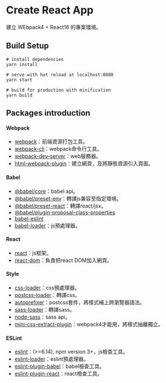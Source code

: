 # Create React App
建立 WEbpack4 + React16 的專案環境。

## Build Setup
```
# install dependencies
yarn install

# serve with hot reload at localhost:8080
yarn start

# build for production with minification
yarn build
```

## Packages introduction

#### Webpack
* [webpack](https://www.npmjs.com/package/webpack)：前端資源打包工具。
* [webpack-cli](https://www.npmjs.com/package/webpack-cli)：webpack命令行工具。
* [webpack-dev-server](https://www.npmjs.com/package/webpack-dev-server)：web服務器。
* [html-webpack-plugin](https://www.npmjs.com/package/html-webpack-plugin)：建立網頁，及將靜態資源引入頁面。

#### Babel 
* [@babel/core](https://www.npmjs.com/package/@babel/core)：babel api。
* [@babel/preset-env](https://www.npmjs.com/package/@babel/preset-env)：轉譯js兼容至指定環境。
* [@babel/preset-react](https://www.npmjs.com/package/@babel/preset-react)：轉譯react/jsx。
* [@babel/plugin-proposal-class-properties](https://www.npmjs.com/package/@babel/plugin-proposal-class-properties)
* [babel-eslint](https://www.npmjs.com/package/babel-eslint)
* [babel-loader](https://www.npmjs.com/package/babel-loader)：js預處理器。

#### React
* [react](https://www.npmjs.com/package/react)：js框架。
* [react-dom](https://www.npmjs.com/package/react-dom)：負責把react DOM加入網頁。

#### Style
* [css-loader](https://www.npmjs.com/package/css-loader)：css預處理器。
* [postcss-loader](https://www.npmjs.com/package/postcss-loader)：轉譯css。
* [autoprefixer](https://www.npmjs.com/package/autoprefixer)：postcss套件，將樣式補上跨瀏覽器語法。
* [sass-loader](https://www.npmjs.com/package/sass-loader)：轉譯sass。
* [node-sass](https://www.npmjs.com/package/node-sass)：sass api。
* [mini-css-extract-plugin](https://www.npmjs.com/package/mini-css-extract-plugin)：webpack4才能用，將樣式抽離獨立。

#### ESLint
* [eslint](https://www.npmjs.com/package/eslint)：(>=6.14), npm version 3+，js檢查工具。
* [eslint-loader](https://www.npmjs.com/package/eslint-loader)：eslint預處理器。
* [eslint-plugin-babel](https://www.npmjs.com/package/eslint-plugin-babel)：babel檢查工具。
* [eslint-plugin-react](https://www.npmjs.com/package/eslint-plugin-react)：react檢查工具。